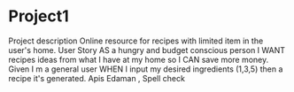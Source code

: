# Project1

Project description
Online resource for recipes with limited item in the user's home.
User Story
AS a hungry and budget conscious person
I WANT recipes ideas from what I have at my home
so I CAN save more money.
Given I m a general user WHEN I input my desired ingredients (1,3,5) then a recipe it's generated.
Apis
Edaman , Spell check

